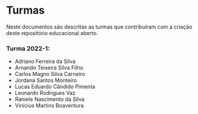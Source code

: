 # Turmas

Neste documentos são descritas as turmas que contribuíram com a criação deste repositório educacional aberto.

### Turma 2022-1:

- Adriano Ferreira da Silva   
- Arnando Teixeira Silva Filho   
- Carlos Magno Silva Carneiro   
- Jordana Santos Monteiro        
- Lucas Eduardo Cândido Pimenta    
- Leonardo Rodrigues Vaz       
- Raniele Nascimento da Silva     
- Vinícius Martins Boaventura   
